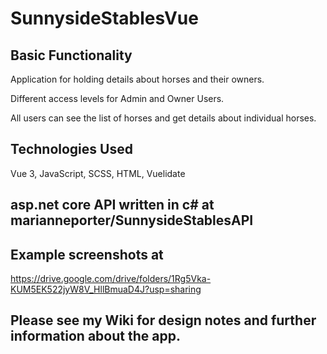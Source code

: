 # SunnysideStablesVue

## Basic Functionality

Application for holding details about horses and their owners.

Different access levels for Admin and Owner Users.

All users can see the list of horses and get details about individual horses.

## Technologies Used

Vue 3, JavaScript, SCSS, HTML, Vuelidate

## asp.net core API written in c# at marianneporter/SunnysideStablesAPI

## Example screenshots at
https://drive.google.com/drive/folders/1Rg5Vka-KUM5EK522jyW8V_HllBmuaD4J?usp=sharing

##  Please see my Wiki for design notes and further information about the app.

